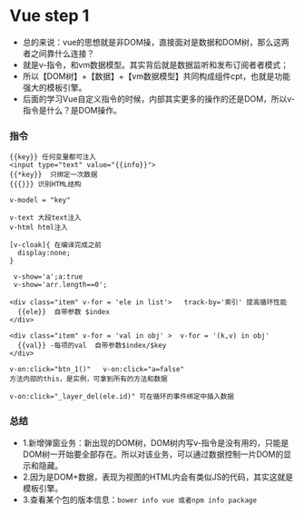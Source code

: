 # Vue step 1

* 总的来说：vue的思想就是非DOM操，直接面对是数据和DOM树，那么这两者之间靠什么连接？
* 就是v-指令，和vm数据模型。其实背后就是数据监听和发布订阅者者模式；
* 所以【DOM树】+【数据】+【vm数据模型】共同构成组件cpt，也就是功能强大的模板引擎。
* 后面的学习Vue自定义指令的时候，内部其实更多的操作的还是DOM，所以v-指令是什么？是DOM操作。

### 指令

```
{{key}} 任何变量都可注入
<input type="text" value="{{info}}">
{{*key}}  只绑定一次数据
{{{}}} 识别HTML结构

v-model = "key" 

v-text 大段text注入
v-html html注入

[v-cloak]{ 在编译完成之前
  display:none;
}

 v-show='a';a:true
 v-show='arr.length==0';

<div class="item" v-for = 'ele in list'>   track-by='索引' 提高循环性能
  {{ele}}  自带参数 $index
</div>

<div class="item" v-for = 'val in obj' >  v-for = '(k,v) in obj'
  {{val}} -每项的val  自带参数$index/$key
</div>

v-on:click="btn_1()"   v-on:click="a=false"
方法内部的this，是实例，可拿到所有的方法和数据

v-on:click="_layer_del(ele.id)" 可在循环的事件绑定中插入数据
```

### 总结

* 1.新增弹窗业务：新出现的DOM树，DOM树内写v-指令是没有用的，只能是DOM树一开始要全部存在。所以对该业务，可以通过数据控制一片DOM的显示和隐藏。
* 2.因为是DOM+数据，表现为视图的HTML内会有类似JS的代码，其实这就是模板引擎。
* 3.查看某个包的版本信息：`bower info vue 或者npm info package`